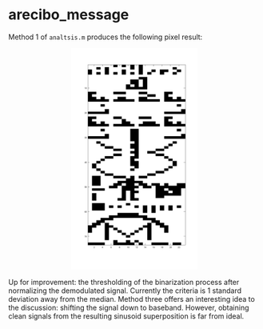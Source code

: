 # arecibo_message


Method 1 of `analtsis.m` produces the following pixel result:

<p align="center">
  <img src="assets/message_pixels.png" width="50%" />
</p>

Up for improvement: the thresholding of the binarization process after normalizing the demodulated signal. Currently the criteria is 1 standard deviation away from the median.
Method three offers an interesting idea to the discussion: shifting the signal down to baseband. However, obtaining clean signals from the resulting sinusoid superposition is far from ideal.
